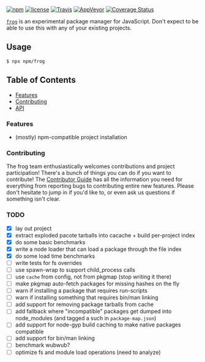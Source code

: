 [![npm](https://img.shields.io/npm/v/frog.svg)](https://npm.im/frog) [![license](https://img.shields.io/npm/l/frog.svg)](https://npm.im/frog) [![Travis](https://img.shields.io/travis/npm/frog.svg)](https://travis-ci.org/npm/frog) [![AppVeyor](https://ci.appveyor.com/api/projects/status/github/npm/frog?svg=true)](https://ci.appveyor.com/project/npm/frog) [![Coverage Status](https://coveralls.io/repos/github/npm/frog/badge.svg?branch=latest)](https://coveralls.io/github/npm/frog?branch=latest)

[`frog`](https://github.com/npm/frog) is an experimental package manager for
JavaScript. Don't expect to be able to use this with any of your existing
projects.

## Usage

`$ npx npm/frog`

## Table of Contents

* [Features](#features)
* [Contributing](#contributing)
* [API](#api)

### Features

* (mostly) npm-compatible project installation

### Contributing

The frog team enthusiastically welcomes contributions and project
participation! There's a bunch of things you can do if you want to contribute!
The [Contributor Guide](CONTRIBUTING.md) has all the information you need for
everything from reporting bugs to contributing entire new features. Please don't
hesitate to jump in if you'd like to, or even ask us questions if something
isn't clear.

### TODO

* [x] lay out project
* [x] extract exploded pacote tarballs into cacache + build per-project index
* [x] do some basic benchmarks
* [x] write a node loader that can load a package through the file index
* [x] do some load time benchmarks
* [ ] write tests for fs overrides
* [ ] use spawn-wrap to support child_process calls
* [ ] use `cache` from config, not from pkgmap (stop writing it there)
* [ ] make pkgmap auto-fetch packages for missing hashes on the fly
* [ ] warn if installing a package that requires run-scripts
* [ ] warn if installing something that requires bin/man linking
* [ ] add support for removing package tarballs from cache
* [ ] add fallback where "incompatible" packages get dumped into node_modules (and tagged a such in `package-map.json`)
* [ ] add support for node-gyp build caching to make native packages compatible
* [ ] add support for bin/man linking
* [ ] benchmark wubwub?
* [ ] optimize fs and module load operations (need to analyze)
